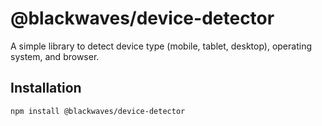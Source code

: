 # @blackwaves/device-detector

A simple library to detect device type (mobile, tablet, desktop), operating system, and browser.

## Installation

```bash
npm install @blackwaves/device-detector
```
